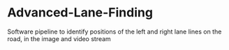 # Advanced-Lane-Finding
Software pipeline to identify positions of the left and right lane lines on the road, in the image and video stream
